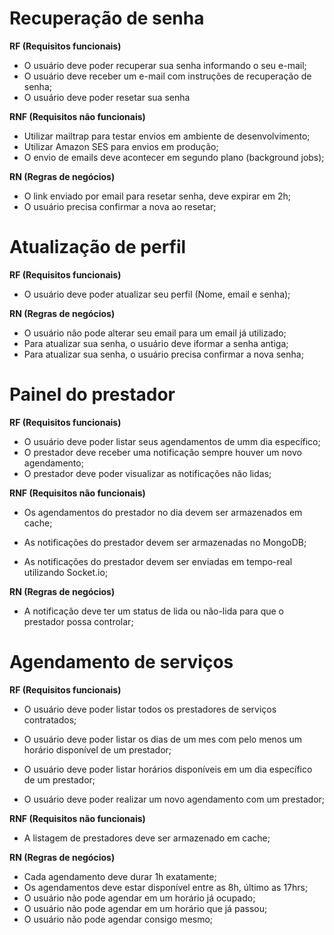 # Recuperação de senha

**RF (Requisitos funcionais)**

- O usuário deve poder recuperar sua senha informando o seu e-mail;
- O usuário deve receber um e-mail com instruções de recuperação de senha;
- O usuário deve poder resetar sua senha

**RNF (Requisitos não funcionais)**

- Utilizar mailtrap para testar envios em ambiente de desenvolvimento;
- Utilizar Amazon SES para envios em produção;
- O envio de emails deve acontecer em segundo plano (background jobs);

**RN (Regras de negócios)**

- O link enviado por email para resetar senha, deve expirar em 2h;
- O usuário precisa confirmar a nova ao resetar;

# Atualização de perfil

**RF (Requisitos funcionais)**

- O usuário deve poder atualizar seu perfil (Nome, email e senha);

**RN (Regras de negócios)**

- O usuário não pode alterar seu email para um email já utilizado;
- Para atualizar sua senha, o usuário deve iformar a senha antiga;
- Para atualizar sua senha, o usuário precisa confirmar a nova senha;

# Painel do prestador

**RF (Requisitos funcionais)**

- O usuário deve poder listar seus agendamentos de umm dia específico;
- O prestador deve receber uma notificação sempre houver um novo agendamento;
- O prestador deve poder visualizar as notificações não lidas;

**RNF (Requisitos não funcionais)**

- Os agendamentos do prestador no dia devem ser armazenados em cache;
- As notificações do prestador devem ser armazenadas no MongoDB;

- As notificações do prestador devem ser enviadas em tempo-real utilizando Socket.io;

**RN (Regras de negócios)**

- A notificação deve ter um status de lida ou não-lida para que o prestador possa controlar;

# Agendamento de serviços

**RF (Requisitos funcionais)**

- O usuário deve poder listar todos os prestadores de serviços contratados;

- O usuário deve poder listar os dias de um mes com pelo menos um horário disponível de um prestador;
- O usuário deve poder listar horários disponíveis em um dia específico de um prestador;
- O usuário deve poder realizar um novo agendamento com um prestador;

**RNF (Requisitos não funcionais)**

- A listagem de prestadores deve ser armazenado em cache;

**RN (Regras de negócios)**

- Cada agendamento deve durar 1h exatamente;
- Os agendamentos deve estar disponível entre as 8h, último as 17hrs;
- O usuário não pode agendar em um horário já ocupado;
- O usuário não pode agendar em um horário que já passou;
- O usuário não pode agendar consigo mesmo;
